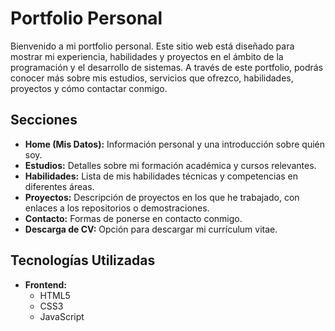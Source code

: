 # Portfolio Personal

Bienvenido a mi portfolio personal. Este sitio web está diseñado para mostrar mi experiencia, habilidades y proyectos en el ámbito de la programación y el desarrollo de sistemas. A través de este portfolio, podrás conocer más sobre mis estudios, servicios que ofrezco, habilidades, proyectos y cómo contactar conmigo.

## Secciones

- **Home (Mis Datos):** Información personal y una introducción sobre quién soy.
- **Estudios:** Detalles sobre mi formación académica y cursos relevantes.
- **Habilidades:** Lista de mis habilidades técnicas y competencias en diferentes áreas.
- **Proyectos:** Descripción de proyectos en los que he trabajado, con enlaces a los repositorios o demostraciones.
- **Contacto:** Formas de ponerse en contacto conmigo.
- **Descarga de CV:** Opción para descargar mi currículum vitae.

## Tecnologías Utilizadas

- **Frontend:**
  - HTML5
  - CSS3
  - JavaScript
